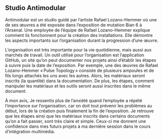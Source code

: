 ## Studio Antimodular

Antimodular est un studio guidé par l’artiste Rafael Lozano-Hemmer où une de ses œuvres a été exposée dans l’exposition de mutation Bian 6 à l’Arsenal. Une employée de l’équipe de Rafael Lozano-Hemmer explique comment ils fonctionnent pour la création des installations. Elle démontre les aspects importants sur l’organisation durant la progression d’une œuvre.

L’organisation est très importante pour la vie quotidienne, mais aussi aux marchés de travail. Un outil utilisé pour l’organisation est l’application GitHub, un site qu’on peut documenter nos projets ainsi d’établir les étapes à suivre puis la date de l’exposition. Par exemple, une des œuvres de Rafael Lozano-Hemmer « Pulse Topology » consiste de plusieurs ampoules et de fils longs attachés les uns avec les autres. Alors, les matériaux seront inscrits (la quantité) dans la documentation. De plus, les étapes, comment manipuler les matériaux et les outils seront aussi inscrites dans le même document. 

À mon avis, Je ressentis plus de l’anxiété quand l’employée a répété l’importance sur l’organisation, car on doit tout prévenir les problèmes au début, lors de la création puis finalement la fin de l’exposition. Je retrouve que les étapes ainsi que les matériaux inscrits dans certains documents qu’on a fait passer, sont très claire et simple. Ceux-ci me donnent une confidence dans mes futurs projets à ma dernière session dans le cours d’intégration multimédia.


